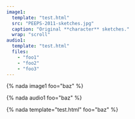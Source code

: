 ```yaml
---
image1:
  template: "test.html"
  src: "PEEPS-2011-sketches.jpg"
  caption: "Original **character** sketches."
  wrap: "scroll"
audio1:
  template: "test.html"
  files:
    - "foo1"
    - "foo2"
    - "foo3"
---
```


{% nada image1 foo="baz" %}

{% nada audio1 foo="baz" %}

{% nada template="test.html" foo="baz" %}

